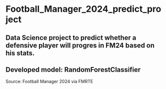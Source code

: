 # Football_Manager_2024_predict_project
Data Science project to predict whether a defensive player will progres in FM24 based on his stats.
-------
Developed model: RandomForestClassifier
-------
Source: Football Manager 2024 via FMRTE

